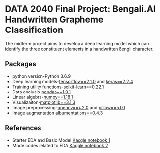 # DATA 2040 Final Project: Bengali.Al Handwritten Grapheme Classification # 

The midterm project aims to develop a deep learning model which can identify the three constituent elements in a handwritten Bengli character. 

## Packages

- python version-Python 3.6.9
- Deep learning models-[tensorflow==2.1.0](https://www.tensorflow.org/) and [keras==2.2.4](https://www.tensorflow.org/guide/keras)
- Training utility functions-[scikit-learn==0.22.1](https://scikit-learn.org/stable/)
- Data analysis-[pandas==1.0.1](https://pandas.pydata.org/)
- Linear algebra-[numpy==1.18.1](https://numpy.org/)
- Visualizaiton-[matplotlib==3.1.3](https://matplotlib.org/)
- Image preprocessing-[opencv==4.2.0](https://opencv-python-tutroals.readthedocs.io/en/latest/py_tutorials/py_tutorials.html) and [pillow==5.1.0](https://pillow.readthedocs.io/en/stable/)
- Image augmentation [albumentations==0.4.3](https://albumentations.readthedocs.io/en/latest/index.html)

## References

- Starter EDA and Basic Model [Kaggle notebook 1](https://www.kaggle.com/kaushal2896/bengali-graphemes-starter-eda-multi-output-cnn)
- Mode codes related to EDA [Kaggle notebook 2](https://www.kaggle.com/gpreda/bengali-ai-handwritten-grapheme-getting-started) 
